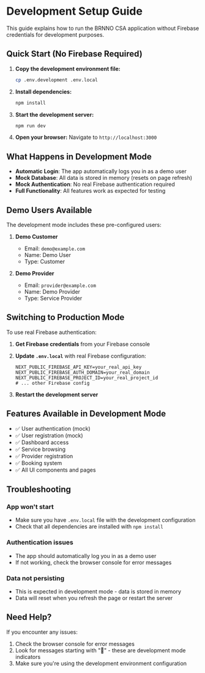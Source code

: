 # Development Setup Guide

This guide explains how to run the BRNNO CSA application without Firebase credentials for development purposes.

## Quick Start (No Firebase Required)

1. **Copy the development environment file:**

   ```bash
   cp .env.development .env.local
   ```

2. **Install dependencies:**

   ```bash
   npm install
   ```

3. **Start the development server:**

   ```bash
   npm run dev
   ```

4. **Open your browser:**
   Navigate to `http://localhost:3000`

## What Happens in Development Mode

- **Automatic Login**: The app automatically logs you in as a demo user
- **Mock Database**: All data is stored in memory (resets on page refresh)
- **Mock Authentication**: No real Firebase authentication required
- **Full Functionality**: All features work as expected for testing

## Demo Users Available

The development mode includes these pre-configured users:

1. **Demo Customer**
   - Email: `demo@example.com`
   - Name: Demo User
   - Type: Customer

2. **Demo Provider**
   - Email: `provider@example.com`
   - Name: Demo Provider
   - Type: Service Provider

## Switching to Production Mode

To use real Firebase authentication:

1. **Get Firebase credentials** from your Firebase console
2. **Update `.env.local`** with real Firebase configuration:

   ```env
   NEXT_PUBLIC_FIREBASE_API_KEY=your_real_api_key
   NEXT_PUBLIC_FIREBASE_AUTH_DOMAIN=your_real_domain
   NEXT_PUBLIC_FIREBASE_PROJECT_ID=your_real_project_id
   # ... other Firebase config
   ```

3. **Restart the development server**

## Features Available in Development Mode

- ✅ User authentication (mock)
- ✅ User registration (mock)
- ✅ Dashboard access
- ✅ Service browsing
- ✅ Provider registration
- ✅ Booking system
- ✅ All UI components and pages

## Troubleshooting

### App won't start

- Make sure you have `.env.local` file with the development configuration
- Check that all dependencies are installed with `npm install`

### Authentication issues

- The app should automatically log you in as a demo user
- If not working, check the browser console for error messages

### Data not persisting

- This is expected in development mode - data is stored in memory
- Data will reset when you refresh the page or restart the server

## Need Help?

If you encounter any issues:

1. Check the browser console for error messages
2. Look for messages starting with "🔧" - these are development mode indicators
3. Make sure you're using the development environment configuration
